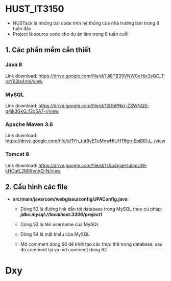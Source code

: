 # HUST_IT3150
- HUSTack là những bài code trên hệ thống của nhà trường làm trong 8 tuần đầu
- Project là source code cho dự án làm trong 8 tuần cuối

## 1. Các phần mềm cần thiết
### Java 8
Link download: https://drive.google.com/file/d/1Jj8TB39VNWCeHjx3sQC_T-rqY92la4mV/view

### MySQL 
Link download: https://drive.google.com/file/d/1SDbPNkr-ZSWNQS-g4jk3GkQ_f2o5A7-r/view

### Apache Maven 3.6
Link download: https://drive.google.com/file/d/1Yh_tut8yETuMnwHIUHT6gruEpjBIDJ_-/view

### Tomcat 8
Link download: https://drive.google.com/file/d/1z5u4igaH1uIapUW-kHCqfL2MRfwthQ-N/view

## 2. Cấu hình các file
- **src/main/java/com/webgiasu/config/JPAConfig.java**:

    + Dòng 52 là đường link dẫn tới database trong MySQL theo cú pháp: ***jdbc:mysql://localhost:3306/project1***

    + Dòng 53 là tên username của MySQL

    + Dòng 54 là mật khẩu của MySQL

    + Mở comment dòng 60 để khởi tạo các thực thể trong database, sau đó comment lại và mở comment dòng 62

# Dxy
